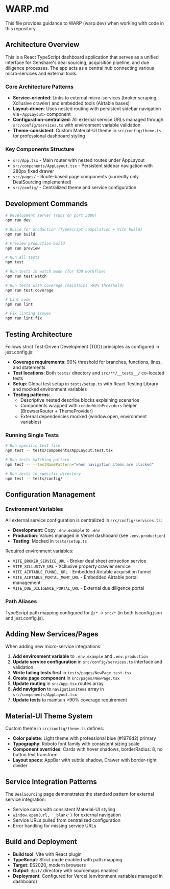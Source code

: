 # WARP.md

This file provides guidance to WARP (warp.dev) when working with code in this repository.

## Architecture Overview

This is a React TypeScript dashboard application that serves as a unified interface for Genshare's deal sourcing, acquisition pipeline, and due diligence processes. The app acts as a central hub connecting various micro-services and external tools.

### Core Architecture Patterns

- **Service-oriented**: Links to external micro-services (broker scraping, Xcllusive crawler) and embedded tools (Airtable bases)
- **Layout-driven**: Uses nested routing with persistent sidebar navigation via `<AppLayout>` component
- **Configuration-centralized**: All external service URLs managed through `src/config/services.ts` with environment variable validation
- **Theme-consistent**: Custom Material-UI theme in `src/config/theme.ts` for professional dashboard styling

### Key Components Structure

- `src/App.tsx` - Main router with nested routes under AppLayout
- `src/components/AppLayout.tsx` - Persistent sidebar navigation with 280px fixed drawer
- `src/pages/` - Route-based page components (currently only DealSourcing implemented)
- `src/config/` - Centralized theme and service configuration

## Development Commands

```bash
# Development server (runs on port 3000)
npm run dev

# Build for production (TypeScript compilation + Vite build)
npm run build

# Preview production build
npm run preview

# Run all tests
npm test

# Run tests in watch mode (for TDD workflow)
npm run test:watch

# Run tests with coverage (maintains >90% threshold)
npm run test:coverage

# Lint code
npm run lint

# Fix linting issues
npm run lint:fix
```

## Testing Architecture

Follows strict Test-Driven Development (TDD) principles as configured in jest.config.js:

- **Coverage requirements**: 90% threshold for branches, functions, lines, and statements
- **Test locations**: Both `tests/` directory and `src/**/__tests__/` co-located tests
- **Setup**: Global test setup in `tests/setup.ts` with React Testing Library and mocked environment variables
- **Testing patterns**: 
  - Descriptive nested describe blocks explaining scenarios
  - Components wrapped with `renderWithProviders` helper (BrowserRouter + ThemeProvider)
  - External dependencies mocked (window.open, environment variables)

### Running Single Tests

```bash
# Run specific test file
npm test -- tests/components/AppLayout.test.tsx

# Run tests matching pattern
npm test -- --testNamePattern="when navigation items are clicked"

# Run tests in specific directory
npm test -- tests/config/
```

## Configuration Management

### Environment Variables

All external service configuration is centralized in `src/config/services.ts`:

- **Development**: Copy `.env.example` to `.env`
- **Production**: Values managed in Vercel dashboard (see `.env.production`)
- **Testing**: Mocked in `tests/setup.ts`

Required environment variables:
- `VITE_BROKER_SERVICE_URL` - Broker deal sheet extraction service
- `VITE_XCLLUSIVE_URL` - Xcllusive property crawler service  
- `VITE_AIRTABLE_FUNNEL_URL` - Embedded Airtable acquisition funnel
- `VITE_AIRTABLE_PORTAL_MGMT_URL` - Embedded Airtable portal management
- `VITE_DUE_DILIGENCE_PORTAL_URL` - External due diligence portal

### Path Aliases

TypeScript path mapping configured for `@/*` -> `src/*` (in both tsconfig.json and jest.config.js).

## Adding New Services/Pages

When adding new micro-service integrations:

1. **Add environment variable** to `.env.example` and `.env.production`
2. **Update service configuration** in `src/config/services.ts` interface and validation
3. **Write failing tests first** in `tests/pages/NewPage.test.tsx`
4. **Create page component** in `src/pages/NewPage.tsx`
5. **Update routing** in `src/App.tsx` routes array
6. **Add navigation** to `navigationItems` array in `src/components/AppLayout.tsx`
7. **Update tests** to maintain >90% coverage requirement

## Material-UI Theme System

Custom theme in `src/config/theme.ts` defines:
- **Color palette**: Light theme with professional blue (#1976d2) primary
- **Typography**: Roboto font family with consistent sizing scale
- **Component overrides**: Cards with hover shadows, borderRadius: 8, no button text transform
- **Layout specs**: AppBar with subtle shadow, Drawer with border-right divider

## Service Integration Patterns

The `DealSourcing` page demonstrates the standard pattern for external service integration:
- Service cards with consistent Material-UI styling
- `window.open(url, '_blank')` for external navigation  
- Service URLs pulled from centralized configuration
- Error handling for missing service URLs

## Build and Deployment

- **Build tool**: Vite with React plugin
- **TypeScript**: Strict mode enabled with path mapping
- **Target**: ES2020, modern browsers
- **Output**: `dist/` directory with sourcemaps enabled
- **Deployment**: Configured for Vercel (environment variables managed in dashboard)